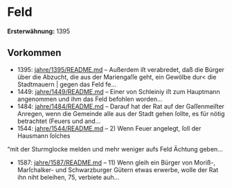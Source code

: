 # Feld

**Ersterwähnung:** 1395

## Vorkommen
- 1395: [jahre/1395/README.md](../jahre/1395/README.md) – Außerdem iſt
verabredet, daß die Bürger über die Abzucht, die aus der
Mariengaſſe geht, ein Gewölbe dur< die Stadtmauern |
gegen das Feld fe...
- 1449: [jahre/1449/README.md](../jahre/1449/README.md) – Einer von Schleiniy iſt zum Hauptmann angenommen
und ihm das Feld befohlen worden...
- 1484: [jahre/1484/README.md](../jahre/1484/README.md) – Darauf hat der Rat auf der
Gaſſenmeiſter Anregen, wenn die Gemeinde alle aus der
Stadt gehen ſollte, es für nötig betrachtet (Feuers und
and...
- 1544: [jahre/1544/README.md](../jahre/1544/README.md) – 2) Wenn Feuer angelegt, ſoll der Hausmann ſolches

“mit der Sturmglocke melden und mehr weniger aufs Feld
Ächtung geben...
- 1587: [jahre/1587/README.md](../jahre/1587/README.md) – 11) Wenn gleih ein Bürger von Moriß-, Marſchalker-
und Schwarzburger Gütern etwas erwerbe, wolle der Rat
ihn niht beleihen, 75, verbiete auh...
